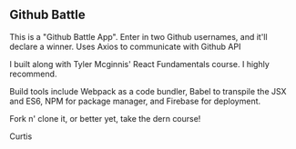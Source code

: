 ## Github Battle

This is a "Github Battle App". Enter in two Github usernames, and it'll declare a winner. Uses Axios to communicate with Github API

I built along with Tyler Mcginnis' React Fundamentals course. I highly recommend.

Build tools include Webpack as a code bundler, Babel to transpile the JSX and ES6, NPM for package manager, and Firebase for deployment. 

Fork n' clone it, or better yet, take the dern course! 

Curtis 
